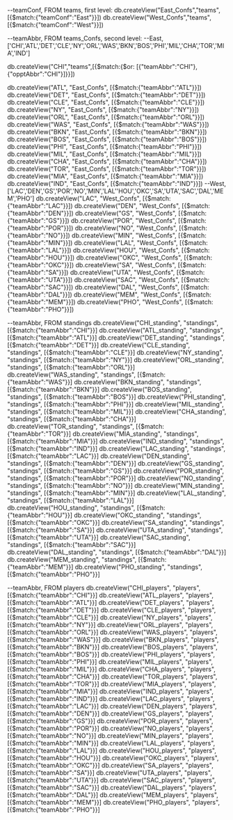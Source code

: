 --teamConf, FROM teams, first level:
db.createView("East_Confs","teams",[{$match:{"teamConf":"East"}}])
db.createView("West_Confs","teams",[{$match:{"teamConf":"West"}}])

--teamAbbr, FROM teams_Confs, second level:
--East, ['CHI','ATL','DET','CLE','NY','ORL','WAS','BKN','BOS','PHI','MIL','CHA','TOR','MIA','IND']
<p>db.createView("CHI","teams",[{$match:{$or: [{"teamAbbr":"CHI"}, {"opptAbbr":"CHI"}]}}])</p>
db.createView("ATL", "East_Confs", [{$match:{"teamAbbr":"ATL"}}]) 
db.createView("DET", "East_Confs", [{$match:{"teamAbbr":"DET"}}]) 
db.createView("CLE", "East_Confs", [{$match:{"teamAbbr":"CLE"}}]) 
db.createView("NY", "East_Confs", [{$match:{"teamAbbr":"NY"}}]) 
db.createView("ORL", "East_Confs", [{$match:{"teamAbbr":"ORL"}}]) 
db.createView("WAS", "East_Confs", [{$match:{"teamAbbr":"WAS"}}]) 
db.createView("BKN", "East_Confs", [{$match:{"teamAbbr":"BKN"}}]) 
db.createView("BOS", "East_Confs", [{$match:{"teamAbbr":"BOS"}}]) 
db.createView("PHI", "East_Confs", [{$match:{"teamAbbr":"PHI"}}]) 
db.createView("MIL", "East_Confs", [{$match:{"teamAbbr":"MIL"}}]) 
db.createView("CHA", "East_Confs", [{$match:{"teamAbbr":"CHA"}}]) 
db.createView("TOR", "East_Confs", [{$match:{"teamAbbr":"TOR"}}]) 
db.createView("MIA", "East_Confs", [{$match:{"teamAbbr":"MIA"}}]) 
db.createView("IND", "East_Confs", [{$match:{"teamAbbr":"IND"}}])
--West, ['LAC','DEN','GS','POR','NO','MIN','LAL''HOU','OKC','SA','UTA','SAC','DAL','MEM','PHO']
db.createView("LAC", "West_Confs", [{$match:{"teamAbbr":"LAC"}}]) 
db.createView("DEN", "West_Confs", [{$match:{"teamAbbr":"DEN"}}])
db.createView("GS", "West_Confs", [{$match:{"teamAbbr":"GS"}}])
db.createView("POR", "West_Confs", [{$match:{"teamAbbr":"POR"}}])
db.createView("NO", "West_Confs", [{$match:{"teamAbbr":"NO"}}])
db.createView("MIN", "West_Confs", [{$match:{"teamAbbr":"MIN"}}])
db.createView("LAL", "West_Confs", [{$match:{"teamAbbr":"LAL"}}])
db.createView("HOU", "West_Confs", [{$match:{"teamAbbr":"HOU"}}])
db.createView("OKC", "West_Confs", [{$match:{"teamAbbr":"OKC"}}])
db.createView("SA", "West_Confs", [{$match:{"teamAbbr":"SA"}}])
db.createView("UTA", "West_Confs", [{$match:{"teamAbbr":"UTA"}}])
db.createView("SAC", "West_Confs", [{$match:{"teamAbbr":"SAC"}}])
db.createView("DAL", "West_Confs", [{$match:{"teamAbbr":"DAL"}}])
db.createView("MEM", "West_Confs", [{$match:{"teamAbbr":"MEM"}}])
db.createView("PHO", "West_Confs", [{$match:{"teamAbbr":"PHO"}}])

--teamAbbr, FROM standings
db.createView("CHI_standing", "standings", [{$match:{"teamAbbr":"CHI"}}]
db.createView("ATL_standing", "standings", [{$match:{"teamAbbr":"ATL"}}]
db.createView("DET_standing", "standings", [{$match:{"teamAbbr":"DET"}}]
db.createView("CLE_standing", "standings", [{$match:{"teamAbbr":"CLE"}}]
db.createView("NY_standing", "standings", [{$match:{"teamAbbr":"NY"}}]
db.createView("ORL_standing", "standings", [{$match:{"teamAbbr":"ORL"}}]
db.createView("WAS_standing", "standings", [{$match:{"teamAbbr":"WAS"}}]
db.createView("BKN_standing", "standings", [{$match:{"teamAbbr":"BKN"}}]
db.createView("BOS_standing", "standings", [{$match:{"teamAbbr":"BOS"}}]
db.createView("PHI_standing", "standings", [{$match:{"teamAbbr":"PHI"}}]
db.createView("MIL_standing", "standings", [{$match:{"teamAbbr":"MIL"}}]
db.createView("CHA_standing", "standings", [{$match:{"teamAbbr":"CHA"}}]
db.createView("TOR_standing", "standings", [{$match:{"teamAbbr":"TOR"}}]
db.createView("MIA_standing", "standings", [{$match:{"teamAbbr":"MIA"}}]
db.createView("IND_standing", "standings", [{$match:{"teamAbbr":"IND"}}]
db.createView("LAC_standing", "standings", [{$match:{"teamAbbr":"LAC"}}]
db.createView("DEN_standing", "standings", [{$match:{"teamAbbr":"DEN"}}]
db.createView("GS_standing", "standings", [{$match:{"teamAbbr":"GS"}}]
db.createView("POR_standing", "standings", [{$match:{"teamAbbr":"POR"}}]
db.createView("NO_standing", "standings", [{$match:{"teamAbbr":"NO"}}]
db.createView("MIN_standing", "standings", [{$match:{"teamAbbr":"MIN"}}]
db.createView("LAL_standing", "standings", [{$match:{"teamAbbr":"LAL"}}]
db.createView("HOU_standing", "standings", [{$match:{"teamAbbr":"HOU"}}]
db.createView("OKC_standing", "standings", [{$match:{"teamAbbr":"OKC"}}]
db.createView("SA_standing", "standings", [{$match:{"teamAbbr":"SA"}}]
db.createView("UTA_standing", "standings", [{$match:{"teamAbbr":"UTA"}}]
db.createView("SAC_standing", "standings", [{$match:{"teamAbbr":"SAC"}}]
db.createView("DAL_standing", "standings", [{$match:{"teamAbbr":"DAL"}}]
db.createView("MEM_standing", "standings", [{$match:{"teamAbbr":"MEM"}}]
db.createView("PHO_standing", "standings", [{$match:{"teamAbbr":"PHO"}}]

--teamAbbr, FROM players
db.createView("CHI_players", "players", [{$match:{"teamAbbr":"CHI"}}]
db.createView("ATL_players", "players", [{$match:{"teamAbbr":"ATL"}}]
db.createView("DET_players", "players", [{$match:{"teamAbbr":"DET"}}]
db.createView("CLE_players", "players", [{$match:{"teamAbbr":"CLE"}}]
db.createView("NY_players", "players", [{$match:{"teamAbbr":"NY"}}]
db.createView("ORL_players", "players", [{$match:{"teamAbbr":"ORL"}}]
db.createView("WAS_players", "players", [{$match:{"teamAbbr":"WAS"}}]
db.createView("BKN_players", "players", [{$match:{"teamAbbr":"BKN"}}]
db.createView("BOS_players", "players", [{$match:{"teamAbbr":"BOS"}}]
db.createView("PHI_players", "players", [{$match:{"teamAbbr":"PHI"}}]
db.createView("MIL_players", "players", [{$match:{"teamAbbr":"MIL"}}]
db.createView("CHA_players", "players", [{$match:{"teamAbbr":"CHA"}}]
db.createView("TOR_players", "players", [{$match:{"teamAbbr":"TOR"}}]
db.createView("MIA_players", "players", [{$match:{"teamAbbr":"MIA"}}]
db.createView("IND_players", "players", [{$match:{"teamAbbr":"IND"}}]
db.createView("LAC_players", "players", [{$match:{"teamAbbr":"LAC"}}]
db.createView("DEN_players", "players", [{$match:{"teamAbbr":"DEN"}}]
db.createView("GS_players", "players", [{$match:{"teamAbbr":"GS"}}]
db.createView("POR_players", "players", [{$match:{"teamAbbr":"POR"}}]
db.createView("NO_players", "players", [{$match:{"teamAbbr":"NO"}}]
db.createView("MIN_players", "players", [{$match:{"teamAbbr":"MIN"}}]
db.createView("LAL_players", "players", [{$match:{"teamAbbr":"LAL"}}]
db.createView("HOU_players", "players", [{$match:{"teamAbbr":"HOU"}}]
db.createView("OKC_players", "players", [{$match:{"teamAbbr":"OKC"}}]
db.createView("SA_players", "players", [{$match:{"teamAbbr":"SA"}}]
db.createView("UTA_players", "players", [{$match:{"teamAbbr":"UTA"}}]
db.createView("SAC_players", "players", [{$match:{"teamAbbr":"SAC"}}]
db.createView("DAL_players", "players", [{$match:{"teamAbbr":"DAL"}}]
db.createView("MEM_players", "players", [{$match:{"teamAbbr":"MEM"}}]
db.createView("PHO_players", "players", [{$match:{"teamAbbr":"PHO"}}]

